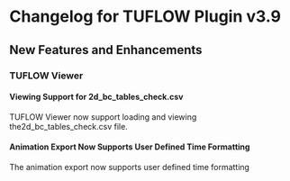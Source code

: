 # Changelog for TUFLOW Plugin v3.9

## New Features and Enhancements

### TUFLOW Viewer

#### Viewing Support for 2d_bc_tables_check.csv

TUFLOW Viewer now support loading and viewing the2d_bc_tables_check.csv file.

#### Animation Export Now Supports User Defined Time Formatting

The animation export now supports user defined time formatting

